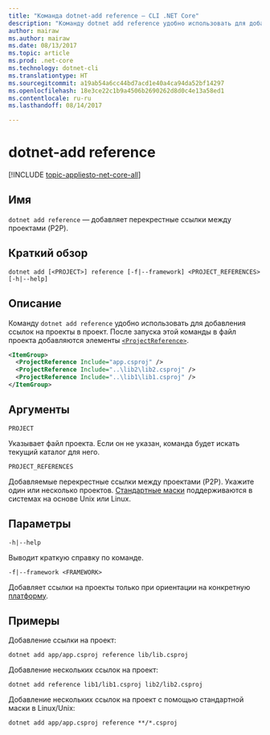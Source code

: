 ```yaml
---
title: "Команда dotnet-add reference — CLI .NET Core"
description: "Команду dotnet add reference удобно использовать для добавления ссылок между проектами."
author: mairaw
ms.author: mairaw
ms.date: 08/13/2017
ms.topic: article
ms.prod: .net-core
ms.technology: dotnet-cli
ms.translationtype: HT
ms.sourcegitcommit: a19ab54a6cc44bd7acd1e40a4ca94da52bf14297
ms.openlocfilehash: 18e3ce22c1b9a4506b2690262d8d0c4e13a58ed1
ms.contentlocale: ru-ru
ms.lasthandoff: 08/14/2017

---
```

# <a name="dotnet-add-reference"></a>dotnet-add reference

[!INCLUDE [topic-appliesto-net-core-all](../../../includes/topic-appliesto-net-core-all.md)]

## <a name="name"></a>Имя

`dotnet add reference` — добавляет перекрестные ссылки между проектами (P2P).

## <a name="synopsis"></a>Краткий обзор

`dotnet add [<PROJECT>] reference [-f|--framework] <PROJECT_REFERENCES> [-h|--help]`

## <a name="description"></a>Описание

Команду `dotnet add reference` удобно использовать для добавления ссылок на проекты в проект. После запуска этой команды в файл проекта добавляются элементы [`<ProjectReference>`](/visualstudio/msbuild/common-msbuild-project-items).

```xml
<ItemGroup>
  <ProjectReference Include="app.csproj" />
  <ProjectReference Include="..\lib2\lib2.csproj" />
  <ProjectReference Include="..\lib1\lib1.csproj" />
</ItemGroup>
```

## <a name="arguments"></a>Аргументы

`PROJECT`

Указывает файл проекта. Если он не указан, команда будет искать текущий каталог для него.

`PROJECT_REFERENCES`

Добавляемые перекрестные ссылки между проектами (P2P). Укажите один или несколько проектов. [Стандартные маски](https://en.wikipedia.org/wiki/Glob_(programming)) поддерживаются в системах на основе Unix или Linux.

## <a name="options"></a>Параметры

`-h|--help`

Выводит краткую справку по команде.

`-f|--framework <FRAMEWORK>`

Добавляет ссылки на проекты только при ориентации на конкретную [платформу](../../standard/frameworks.md).

## <a name="examples"></a>Примеры

Добавление ссылки на проект:

`dotnet add app/app.csproj reference lib/lib.csproj`

Добавление нескольких ссылок на проект:

`dotnet add reference lib1/lib1.csproj lib2/lib2.csproj`

Добавление нескольких ссылок на проект с помощью стандартной маски в Linux/Unix:

`dotnet add app/app.csproj reference **/*.csproj`
